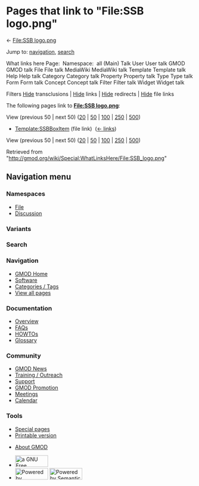 <div id="mw-page-base" class="noprint">

</div>

<div id="mw-head-base" class="noprint">

</div>

<div id="content" class="mw-body" role="main">

<span id="top"></span>

<div id="mw-js-message" style="display:none;">

</div>



# <span dir="auto">Pages that link to "File:SSB logo.png"</span>

<div id="bodyContent">

<div id="contentSub">

← [File:SSB logo.png](/wiki/File:SSB_logo.png "File:SSB logo.png")

</div>

<div id="jump-to-nav" class="mw-jump">

Jump to: [navigation](#mw-navigation), [search](#p-search)

</div>

<div id="mw-content-text">

What links here Page:  Namespace:  all (Main) Talk User User talk GMOD
GMOD talk File File talk MediaWiki MediaWiki talk Template Template talk
Help Help talk Category Category talk Property Property talk Type Type
talk Form Form talk Concept Concept talk Filter Filter talk Widget
Widget talk

Filters
[Hide](/mediawiki/index.php?title=Special:WhatLinksHere/File:SSB_logo.png&hidetrans=1 "Special:WhatLinksHere/File:SSB logo.png")
transclusions \|
[Hide](/mediawiki/index.php?title=Special:WhatLinksHere/File:SSB_logo.png&hidelinks=1 "Special:WhatLinksHere/File:SSB logo.png")
links \|
[Hide](/mediawiki/index.php?title=Special:WhatLinksHere/File:SSB_logo.png&hideredirs=1 "Special:WhatLinksHere/File:SSB logo.png")
redirects \|
[Hide](/mediawiki/index.php?title=Special:WhatLinksHere/File:SSB_logo.png&hideimages=1 "Special:WhatLinksHere/File:SSB logo.png")
file links

The following pages link to **[File:SSB
logo.png](/wiki/File:SSB_logo.png "File:SSB logo.png")**:

View (previous 50 \| next 50)
([20](/mediawiki/index.php?title=Special:WhatLinksHere/File:SSB_logo.png&limit=20 "Special:WhatLinksHere/File:SSB logo.png")
\|
[50](/mediawiki/index.php?title=Special:WhatLinksHere/File:SSB_logo.png&limit=50 "Special:WhatLinksHere/File:SSB logo.png")
\|
[100](/mediawiki/index.php?title=Special:WhatLinksHere/File:SSB_logo.png&limit=100 "Special:WhatLinksHere/File:SSB logo.png")
\|
[250](/mediawiki/index.php?title=Special:WhatLinksHere/File:SSB_logo.png&limit=250 "Special:WhatLinksHere/File:SSB logo.png")
\|
[500](/mediawiki/index.php?title=Special:WhatLinksHere/File:SSB_logo.png&limit=500 "Special:WhatLinksHere/File:SSB logo.png"))

- [Template:SSBBoxItem](/wiki/Template:SSBBoxItem "Template:SSBBoxItem")
  (file link) ‎ <span class="mw-whatlinkshere-tools">([←
  links](/mediawiki/index.php?title=Special:WhatLinksHere&target=Template%3ASSBBoxItem "Special:WhatLinksHere"))</span>

View (previous 50 \| next 50)
([20](/mediawiki/index.php?title=Special:WhatLinksHere/File:SSB_logo.png&limit=20 "Special:WhatLinksHere/File:SSB logo.png")
\|
[50](/mediawiki/index.php?title=Special:WhatLinksHere/File:SSB_logo.png&limit=50 "Special:WhatLinksHere/File:SSB logo.png")
\|
[100](/mediawiki/index.php?title=Special:WhatLinksHere/File:SSB_logo.png&limit=100 "Special:WhatLinksHere/File:SSB logo.png")
\|
[250](/mediawiki/index.php?title=Special:WhatLinksHere/File:SSB_logo.png&limit=250 "Special:WhatLinksHere/File:SSB logo.png")
\|
[500](/mediawiki/index.php?title=Special:WhatLinksHere/File:SSB_logo.png&limit=500 "Special:WhatLinksHere/File:SSB logo.png"))

</div>

<div class="printfooter">

Retrieved from
"<http://gmod.org/wiki/Special:WhatLinksHere/File:SSB_logo.png>"

</div>

<div id="catlinks" class="catlinks catlinks-allhidden">

</div>

<div class="visualClear">

</div>

</div>

</div>

<div id="mw-navigation">

## Navigation menu

<div id="mw-head">



<div id="left-navigation">

<div id="p-namespaces" class="vectorTabs" role="navigation"
aria-labelledby="p-namespaces-label">

### Namespaces

- <span id="ca-nstab-image"><a href="/wiki/File:SSB_logo.png" accesskey="c"
  title="View the file page [c]">File</a></span>
- <span id="ca-talk"><a
  href="/mediawiki/index.php?title=File_talk:SSB_logo.png&amp;action=edit&amp;redlink=1"
  accesskey="t"
  title="Discussion about the content page [t]">Discussion</a></span>

</div>

<div id="p-variants" class="vectorMenu emptyPortlet" role="navigation"
aria-labelledby="p-variants-label">

### 

### Variants[](#)

<div class="menu">

</div>

</div>

</div>

<div id="right-navigation">





</div>

<div id="p-search" role="search">

### Search

<div id="simpleSearch">

</div>

</div>

</div>

</div>

<div id="mw-panel">

<div id="p-logo" role="banner">

<a href="/wiki/Main_Page"
style="background-image: url(http://gmod.org/images/GMOD-cogs.png);"
title="Visit the main page"></a>

</div>

<div id="p-Navigation" class="portal" role="navigation"
aria-labelledby="p-Navigation-label">

### Navigation

<div class="body">

- <span id="n-GMOD-Home">[GMOD Home](/wiki/Main_Page)</span>
- <span id="n-Software">[Software](/wiki/GMOD_Components)</span>
- <span id="n-Categories-.2F-Tags">[Categories /
  Tags](/wiki/Categories)</span>
- <span id="n-View-all-pages">[View all
  pages](/wiki/Special:AllPages)</span>

</div>

</div>

<div id="p-Documentation" class="portal" role="navigation"
aria-labelledby="p-Documentation-label">

### Documentation

<div class="body">

- <span id="n-Overview">[Overview](/wiki/Overview)</span>
- <span id="n-FAQs">[FAQs](/wiki/Category:FAQ)</span>
- <span id="n-HOWTOs">[HOWTOs](/wiki/Category:HOWTO)</span>
- <span id="n-Glossary">[Glossary](/wiki/Glossary)</span>

</div>

</div>

<div id="p-Community" class="portal" role="navigation"
aria-labelledby="p-Community-label">

### Community

<div class="body">

- <span id="n-GMOD-News">[GMOD News](/wiki/GMOD_News)</span>
- <span id="n-Training-.2F-Outreach">[Training /
  Outreach](/wiki/Training_and_Outreach)</span>
- <span id="n-Support">[Support](/wiki/Support)</span>
- <span id="n-GMOD-Promotion">[GMOD
  Promotion](/wiki/GMOD_Promotion)</span>
- <span id="n-Meetings">[Meetings](/wiki/Meetings)</span>
- <span id="n-Calendar">[Calendar](/wiki/Calendar)</span>

</div>

</div>

<div id="p-tb" class="portal" role="navigation"
aria-labelledby="p-tb-label">

### Tools

<div class="body">

- <span id="t-specialpages"><a href="/wiki/Special:SpecialPages" accesskey="q"
  title="A list of all special pages [q]">Special pages</a></span>
- <span id="t-print"><a
  href="/mediawiki/index.php?title=Special:WhatLinksHere/File:SSB_logo.png&amp;printable=yes"
  rel="alternate" accesskey="p"
  title="Printable version of this page [p]">Printable version</a></span>

</div>

</div>

</div>

</div>

<div id="footer" role="contentinfo">

- <span id="footer-places-about">[About
  GMOD](/wiki/GMOD:About "GMOD:About")</span>

<!-- -->

- <span id="footer-copyrightico">[<img src="http://www.gnu.org/graphics/gfdl-logo-small.png" width="88"
  height="31" alt="a GNU Free Documentation License" />](http://www.gnu.org/licenses/fdl-1.3.html)</span>
- <span id="footer-poweredbyico">[<img src="/mediawiki/skins/common/images/poweredby_mediawiki_88x31.png"
  width="88" height="31" alt="Powered by MediaWiki" />](//www.mediawiki.org/)
  [<img
  src="/mediawiki/extensions/SemanticMediaWiki/includes/../resources/images/smw_button.png"
  width="88" height="31" alt="Powered by Semantic MediaWiki" />](https://www.semantic-mediawiki.org/wiki/Semantic_MediaWiki)</span>

<div style="clear:both">

</div>

</div>
